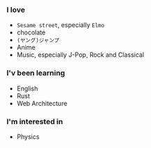 ### I love
- `Sesame street`, especially `Elmo`
- chocolate
- `(ヤング)ジャンプ`
- Anime
- Music, especially J-Pop, Rock and Classical

### I'v been learning
- English
- Rust
- Web Architecture

### I'm interested in
- Physics
